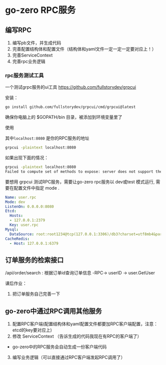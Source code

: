 # go-zero RPC服务


## 编写RPC

1. 编写pb文件，并生成代码
2. 完善配置结构体和配置文件（结构体和yaml文件一定一定一定要对应上！）
3. 完善ServiceContext
4. 完善rpc业务逻辑


### rpc服务测试工具

一个测试grpc服务的ui工具
https://github.com/fullstorydev/grpcui


安装：
```bash
go install github.com/fullstorydev/grpcui/cmd/grpcui@latest
```

确保你电脑上的 $GOPATH/bin 目录，被添加到环境变量里了

使用 

其中`localhost:8080` 是你的RPC服务的地址
```bash
grpcui -plaintext localhost:8080
```

如果出现下面的情况：
```bash
grpcui -plaintext localhost:8080
Failed to compute set of methods to expose: server does not support the reflection API
```

要想用 grpcui 测试RPC服务，需要让go-zero rpc服务以 dev或test 模式运行,
需要在配置文件中指定 mode .

```yaml
Name: user.rpc
Mode: dev
ListenOn: 0.0.0.0:8080
Etcd:
  Hosts:
  - 127.0.0.1:2379
  Key: user.rpc
Mysql:
  DataSource: root:root1234@tcp(127.0.0.1:3306)/db3?charset=utf8mb4&parseTime=true&loc=Asia%2FShanghai
CacheRedis:
  - Host: 127.0.0.1:6379
```



## 订单服务的检索接口


/api/order/search : 根据订单id查询订单信息
  -RPC-> userID -> user.GetUser 


课后作业：
1. 把订单服务自己完善一下


## go-zero中通过RPC调用其他服务

1. 配置RPC客户端(配置结构体和yaml配置文件都要加RPC客户端配置，注意：etcd的key要对应上)
2. 修改 ServiceContext （告诉生成的代码我现在有RPC的客户端了）
  - go-zero中的RPC服务会自动生成一份客户端代码
3. 编写业务逻辑（可以直接通过RPC客户端发起RPC调用了）